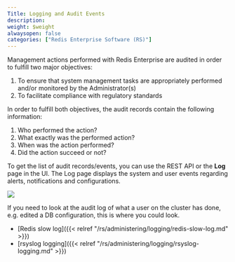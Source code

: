 ```yaml
---
Title: Logging and Audit Events
description: 
weight: $weight
alwaysopen: false
categories: ["Redis Enterprise Software (RS)"]
---
```

Management actions performed with Redis Enterprise are audited in order
to fulfill two major objectives:

1. To ensure that system management tasks are appropriately performed
    and/or monitored by the Administrator(s)
1. To facilitate compliance with regulatory
    standards

In order to fulfill both objectives, the audit records contain the
following information:

1. Who performed the action?
1. What exactly was the performed action?
1. When was the action performed?
1. Did the action succeed or not?

To get the list of audit records/events, you can use the REST API or
the **Log** page in the UI. The Log page displays the system and user
events regarding alerts, notifications and
configurations.

![](https://lh3.googleusercontent.com/7mYBah2_66GuMuFE4rm-po4ttoHJ41Mb8DClsJmdyw41NoLJOZSf10jiOV2b5IN0pGvfcT01kyb2o6v1e_FJH0iQrsRws2s7gTkn70BJIzx56EwUotx3JDHzWThPtHBb2MfcfOVd)

If you need to look at the audit log of what a user on the cluster has
done, e.g. edited a DB configuration, this is where you could look.

- [Redis slow
    log]({{< relref "/rs/administering/logging/redis-slow-log.md" >}})
- [rsyslog logging]({{< relref "/rs/administering/logging/rsyslog-logging.md" >}})
